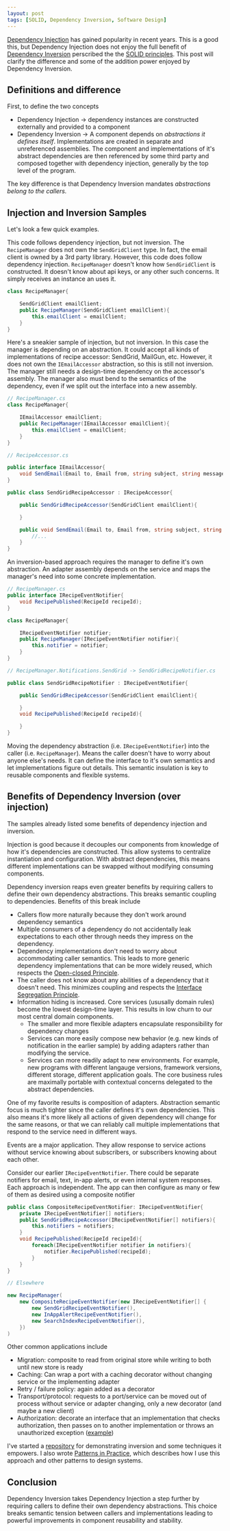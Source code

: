 ```yaml
---
layout: post
tags: [SOLID, Dependency Inversion, Software Design]
---
```


[Dependency Injection](https://en.wikipedia.org/wiki/Dependency_injection) has gained popularity in recent years. This is a good this, but Dependency Injection does not enjoy the full benefit of [Dependency Inversion](https://en.wikipedia.org/wiki/Dependency_inversion_principle) perscribed the the [SOLID principles](https://en.wikipedia.org/wiki/SOLID). This post will clarify the difference and some of the addition power enjoyed by Dependency Inversion.

<!-- 
TODO: make sure I highlight that this breaks semantic tension between caller and implementation and prevents otherwise likely semantic coupling between callers through their dependencies.
 -->

## Definitions and difference

First, to define the two concepts
- Dependency Injection -> dependency instances are constructed externally and provided to a component
- Dependency Inversion -> A component depends on *abstractions it defines itself*. Implementations are created in separate and unreferenced assemblies. The component and implementations of it's abstract dependencies are then referenced by some third party and composed together with dependency injection, generally by the top level of the program.

The key difference is that Dependency Inversion mandates *abstractions belong to the callers.*

## Injection and Inversion Samples

Let's look a few quick examples. 

This code follows dependency injection, but not inversion. The `RecipeManager` does not own the `SendGridClient` type. In fact, the email client is owned by a 3rd party library. However, this code does follow dependency injection. `RecipeManager` doesn't know how `SendGridClient` is constructed. It doesn't know about api keys, or any other such concerns. It simply receives an instance an uses it.
```cs
class RecipeManager{

    SendGridClient emailClient;
    public RecipeManager(SendGridClient emailClient){
        this.emailClient = emailClient;
    }
}
```

Here's a sneakier sample of injection, but not inversion. In this case the manager is depending on an abstraction. It could accept all kinds of implementations of recipe accessor: SendGrid, MailGun, etc. However, it does not own the `IEmailAccessor` abstraction, so this is still not inversion. The manager still needs a design-time dependency on the accessor's assembly. The manager also must bend to the semantics of the dependency, even if we split out the interface into a new assembly.

```cs
// RecipeManager.cs
class RecipeManager{

    IEmailAccessor emailClient;
    public RecipeManager(IEmailAccessor emailClient){
        this.emailClient = emailClient;
    }
}

// RecipeAccessor.cs

public interface IEmailAccessor{
    void SendEmail(Email to, Email from, string subject, string message);
}

public class SendGridRecipeAccessor : IRecipeAccessor{

    public SendGridRecipeAccessor(SendGridClient emailClient){

    }

    public void SendEmail(Email to, Email from, string subject, string message){
        //...
    }
}
```

An inversion-based approach requires the manager to define it's own abstraction. An adapter assembly depends on the service and maps the manager's need into some concrete implementation.

```cs
// RecipeManager.cs
public interface IRecipeEventNotifier{
    void RecipePublished(RecipeId recipeId);
}

class RecipeManager{

    IRecipeEventNotifier notifier;
    public RecipeManager(IRecipeEventNotifier notifier){
        this.notifier = notifier;
    }
}

// RecipeManager.Notifications.SendGrid -> SendGridRecipeNotifier.cs

public class SendGridRecipeNotifier : IRecipeEventNotifier{

    public SendGridRecipeAccessor(SendGridClient emailClient){

    }
    void RecipePublished(RecipeId recipeId){

    }
}
```

Moving the dependency abstraction (i.e. `IRecipeEventNotifier`) into the caller (i.e. `RecipeManager`). Means the caller doesn't have to worry about anyone else's needs. It can define the interface to it's own semantics and let implementations figure out details. This semantic insulation is key to reusable components and flexible systems.



## Benefits of Dependency Inversion (over injection)

The samples already listed some benefits of dependency injection and inversion.

Injection is good because it decouples our components from knowledge of how it's dependencies are constructed. This allow systems to centralize instantiation and configuration. With abstract dependencies, this means different implementations can be swapped without modifying consuming components.

Dependency inversion reaps even greater benefits by requiring callers to define their own dependency abstractions. This breaks semantic coupling to dependencies. Benefits of this break include
- Callers flow more naturally because they don't work around dependency semantics
- Multiple consumers of a dependency do not accidentally leak expectations to each other through needs they impress on the dependency.
- Dependency implementations don't need to worry about accommodating caller semantics. This leads to more generic dependency implementations that can be more widely reused, which respects the [Open-closed Principle](https://en.wikipedia.org/wiki/Open%E2%80%93closed_principle).
- The caller does not know about any abilities of a dependency that it doesn't need. This minimizes coupling and respects the [Interface Segregation Principle](https://en.wikipedia.org/wiki/Interface_segregation_principle).
- Information hiding is increased. Core services (ususally domain rules) become the lowest design-time layer. This results in low churn to our most central domain components.
  - The smaller and more flexible adapters encapsulate responsibility for dependency changes
  - Services can more easily compose new behavior (e.g. new kinds of notification in the earlier sample) by adding adapters rather than modifying the service.
  - Services can more readily adapt to new environments. For example, new programs with different langauge versions, framework versions, different storage, different application goals. The core business rules are maximally portable with contextual concerns delegated to the abstract dependencies. 


One of my favorite results is composition of adapters. Abstraction semantic focus is much tighter since the caller defines it's own dependencies. This also means it's more likely all actions of given dependency will change for the same reasons, or that we can reliably call multiple implementations that respond to the service need in different ways.

Events are a major application. They allow response to service actions without service knowing about subscribers, or subscribers knowing about each other. 

Consider our earlier `IRecipeEventNotifier`. There could be separate notifiers for email, text, in-app alerts, or even internal system responses. Each approach is independent. The app can then configure as many or few of them as desired using a composite notifier 

```cs
public class CompositeRecipeEventNotifier: IRecipeEventNotifier{
    private IRecipeEventNotifier[] notifiers;
    public SendGridRecipeAccessor(IRecipeEventNotifier[] notifiers){
        this.notifiers = notifiers;
    }
    void RecipePublished(RecipeId recipeId){
        foreach(IRecipeEventNotifier notifier in notifiers){
            notifier.RecipePublished(recipeId);
        }
    }
}

// Elsewhere

new RecipeManager(
    new CompositeRecipeEventNotifier(new IRecipeEventNotifier[] {
        new SendGridRecipeEventNotifier(),
        new InAppAlertRecipeEventNotifier(),
        new SearchIndexRecipeEventNotifier(),
    })
)
```

Other common applications include
- Migration: composite to read from original store while writing to both until new store is ready
- Caching: Can wrap a port with a caching decorator without changing service or the implementing adapter
- Retry / failure policy: again added as a decorator
- Transport/protocol: requests to a port/service can be moved out of process without service or adapter changing, only a new decorator (and maybe a new client) 
- Authorization: decorate an interface that an implementation that checks authorization, then passes on to another implementation or throws an unauthorized exception ([example](https://github.com/farlee2121/DependencyInversionExample/blob/65ddb973949131b1367d143e791bd378331a062e/src/Managers.RecipeManagementService.Adapters/Identity/AuthorizedRecipeManagementServiceDecorator.cs))

I've started a [repository](https://github.com/farlee2121/DependencyInversionExample) for demonstrating inversion and some techniques it empowers. I also wrote [Patterns in Practice](../_posts/2021-07-09-Patterns-in-Practice.md), which describes how I use this approach and other patterns to design systems.


## Conclusion

Dependency Inversion takes Dependency Injection a step further by requiring callers to define their own dependency abstractions. This choice breaks semantic tension between callers and implementations leading to powerful improvements in component reusability and stability.



